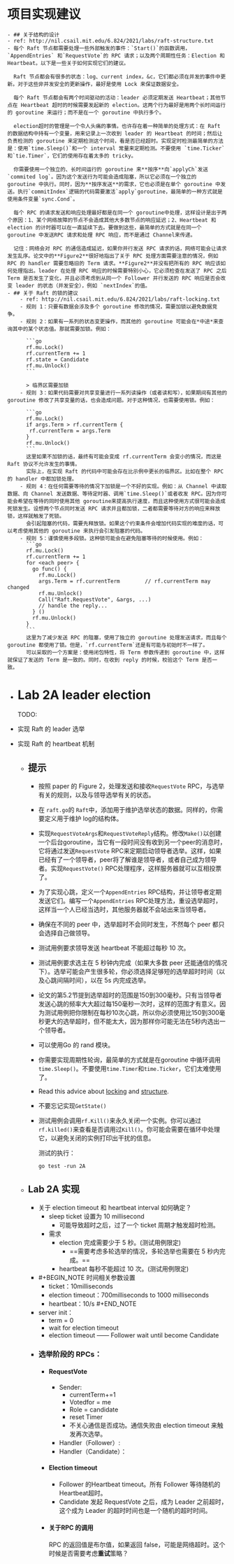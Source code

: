 # 项目实现建议
	- ## 关于结构的设计
	- ref: http://nil.csail.mit.edu/6.824/2021/labs/raft-structure.txt
	- 每个 Raft 节点都需要处理一些外部触发的事件：`Start()`的函数调用，`AppendEntries` 和`RequestVote`的 RPC 请求；以及两个周期性任务：Election 和 Heartbeat。以下是一些关于如何实现它们的建议。
	  
	  Raft 节点都会有很多的状态：log、current index，&c，它们都必须在并发的事件中更新。对于这些非并发安全的更新操作，最好是使用 Lock 来保证数据安全。
	  
	  每个 Raft 节点都会有两个时间驱动的活动：leader 必须定期发送 Heartbeat；其他节点在 Heartbeat 超时的时候需要发起新的 election。这两个行为最好是用两个长时间运行的 goroutine 来运行；而不是在一个 goroutine 中执行多个。
	  
	  election超时的管理是一个令人头痛的事情。也许存在着一种简单的处理方式：在 Raft 的数据结构中持有一个变量，用来记录上一次收到 leader 的 Heartbeat 的时间；然后让负责检测的 goroutine 来定期检测这个时间，看是否已经超时。实现定时检测最简单的方法是：使用`time.Sleep()`和一个 interval 常量来定期检测。不要使用 `time.Ticker`和`tie.Timer`，它们的使用存在着太多的 tricky。
	  
	  你需要使用一个独立的、长时间运行的 goroutine 来**按序**向`applyCh`发送`commited log`。因为这个发送行为可能会造成阻塞，所以它必须在一个独立的 goroutine 中执行。同时，因为**按序发送**的需求，它也必须是在单个 goroutine 中发送。执行`commitIndex`逻辑的代码需要激活`apply`goroutine，最简单的一种方式就是使用条件变量`sync.Cond`。
	  
	  每个 RPC 的请求发送和响应处理最好都是在同一个 goroutine中处理，这样设计是出于两个原因：1、某个网络故障的节点不会造成其他大多数节点的响应延迟；2、Heartbeat 和 election 的计时器可以在一直延续下去。要做到这些，最简单的方式就是在同一个 goroutine 中发送RPC 请求和处理 RPC 响应，而不是通过 Channel来传递。
	  
	  记住：网络会对 RPC 的通信造成延迟，如果你并行发送 RPC 请求的话，网络可能会让请求发生乱序。论文中的**Figure2**很好地指出了关于 RPC 处理方面需要注意的情况，例如 RPC 的 handler 需要忽略旧的 Term 请求。**Figure2**并没有把所有的 RPC 响应该如何处理指出。leader 在处理 RPC 响应的时候需要特别小心，它必须检查在发送了 RPC 之后Term 是否发生了变化，并且必须考虑到从同一个 Follower 并行发送的 RPC 响应是否会改变 leader 的状态（并发安全），例如 `nextIndex`的值。
	- ## 关于 Raft 的锁的建议
		- ref: http://nil.csail.mit.edu/6.824/2021/labs/raft-locking.txt
		- 规则 1：只要有数据会涉及多个 goroutine 修改的情况，需要加锁以避免数据竞争。
		- 规则 2：如果有一系列的状态变更操作，而其他的 goroutine 可能会在*中途*来查询其中的某个状态值。那就需要加锁。例如：
		  
		  ```go
		  rf.mu.Lock()
		  rf.currentTerm += 1
		  rf.state = Candidate
		  rf.mu.Unlock()
		  ```
		  
		  > 临界区需要加锁
		- 规则 3：如果代码需要对共享变量进行一系列读操作（或者读和写），如果期间有其他的 goroutine 修改了共享变量的话，也会造成问题。对于这种情况，也需要使用锁。例如：
		  
		  ```go
		  rf.mu.Lock()
		  if args.Term > rf.currentTerm {
		   rf.currentTerm = args.Term
		  }
		  rf.mu.Unlock()
		  ```
		  这里如果不加锁的话，最终有可能会变成 rf.currentTerm 会变小的情况，而这是 Raft 协议不允许发生的事情。
		  实际上，在实现 Raft 的代码中可能会存在比示例中更长的临界区。比如在整个 RPC 的 handler 中都加锁处理。
		- 规则 4：在任何需要等待的情况下加锁是一个不好的实现。例如：从 Channel 中读取数据、向 Channel 发送数据、等待定时器、调用`time.Sleep()`或者收发 RPC。因为你可能会希望在等待的同时使用其他 goroutine来提高执行速度，而且这种使用方式很可能会造成死锁发生。设想两个节点同时发送 RPC 请求并且都加锁，二者都需要等待对方的响应来释放锁，这样就触发了死锁。
		  会引起阻塞的代码，需要先释放锁。如果这个约束条件会增加代码实现的难度的话，可以考虑使用其他的 goroutine 来执行会引发阻塞的代码。
		- 规则 5：谨慎使用多段锁。这种锁可能会在避免阻塞等待的时候使用。例如：
		  ```go
		  rf.mu.Lock()
		  rf.currentTerm += 1
		  for <each peer> {
		    go func() {
		      rf.mu.Lock()
		      args.Term = rf.currentTerm		// rf.currentTerm may changed
		      rf.mu.Unlock()
		      Call("Raft.RequestVote", &args, ...)
		      // handle the reply...
		    } ()
		    rf.mu.Unlock()
		  }
		  ```
		  这里为了减少发送 RPC 的阻塞，使用了独立的 goroutine 处理发送请求，而且每个 goroutine 都使用了锁。但是，`rf.currentTerm`还是有可能与初始时不一样了。
		  可以采取的一个方案是：使用闭包特性，将 Term 参数传递到 goroutine 中，这样就保证了发送的 Term 是一致的。同时，在收到 reply 的时候，校验这个 Term 是否一致。
- # Lab 2A leader election
  
  TODO:
- 实现 Raft 的 leader 选举
- 实现 Raft 的 heartbeat 机制
	- ## 提示
		- 按照 paper 的 Figure 2，处理发送和接收`RequestVote` RPC，与选举有关的规则，以及与领导选举有关的状态。
		- 在 `raft.go`的 `Raft`中，添加用于维护选举状态的数据。同样的，你需要定义用于维护 log的结构体。
		- 实现`RequestVoteArgs`和`RequestVoteReply`结构。修改`Make()`以创建一个后台goroutine，当它有一段时间没有收到另一个peer的消息时，它将通过发送`RequestVote` RPC来定期启动领导者选举。这样，如果已经有了一个领导者，peer将了解谁是领导者，或者自己成为领导者。实现`RequestVote()` RPC处理程序，这样服务器就可以互相投票了。
		- 为了实现心跳，定义一个`AppendEntries` RPC结构，并让领导者定期发送它们。编写一个`AppendEntries` RPC处理方法，重设选举超时，这样当一个人已经当选时，其他服务器就不会站出来当领导者。
		- 确保在不同的 peer 中，选举超时不会同时发生，不然每个 peer 都只会选择自己做领导。
		- 测试用例要求领导发送 heartbeat 不能超过每秒 10 次。
		- 测试用例要求选主在 5 秒钟内完成（如果大多数 peer 还能通信的情况下）。选举可能会产生很多轮，你必须选择足够短的选举超时时间（以及心跳间隔时间），以在 5s 内完成选举。
		- 论文的第5.2节提到选举超时的范围是150到300毫秒。只有当领导者发送心跳的频率大大超过每150毫秒一次时，这样的范围才有意义。因为测试用例把你限制在每秒10次心跳，所以你必须使用比150到300毫秒更大的选举超时，但不能太大，因为那样你可能无法在5秒内选出一个领导者。
		- 可以使用Go 的 rand 模块。
		- 你需要实现周期性轮询，最简单的方式就是在goroutine 中循环调用 `time.Sleep()`。不要使用`time.Timer`和`time.Ticker`，它们太难使用了。
		- Read this advice about [locking](http://nil.csail.mit.edu/6.824/2020/labs/raft-locking.txt)  and [structure](http://nil.csail.mit.edu/6.824/2020/labs/raft-structure.txt).
		- 不要忘记实现`GetState()`
		- 测试用例会调用`rf.Kill()`来永久关闭一个实例。你可以通过`rf.killed()`来查看是否调用过`Kill()`。你可能会需要在循环中处理它，以避免关闭的实例打印出干扰的信息。
		  
		  
		  测试的执行：
		  ```shell
		  go test -run 2A
		  ```
	- ## Lab 2A 实现
		- 关于 election timeout 和 heartbeat interval 如何确定？
			- sleep ticket 设置为 10 millisecond
				- 可能导致超时之后，过了一个 ticket 周期才触发超时检测。
			- 需求
				- election 完成需要少于 5 秒。(测试用例限定)
					- ==需要考虑多轮选举的情况，多轮选举也需要在 5 秒内完成。==
				- heartbeat 每秒不能超过 10 次。(测试用例限定)
		- #+BEGIN_NOTE
		  时间相关参数设置
		  - ticket：10milliseconds
		  - election timeout：700milliseconds to 1000 milliseconds
		  - heartbeat：10/s
		  #+END_NOTE
		- server init：
			- term = 0
			- wait for election timeout
			- election timeout —— Follower wait until become Candidate
		- ### 选举阶段的 RPCs：
			- #### RequestVote
				- Sender:
					- currentTerm+=1
					- Votedfor = me
					- Role = candidate
					- reset Timer
					- 不关心通信是否成功。通信失败由 election timeout 来触发再次选举。
				- Handler（Follower）:
				- Handler（Candidate）：
			- #### Election timeout
				- Follower 的Heartbeat timeout。所有 Follower 等待随机的 Heartbeat超时。
				- Candidate 发起 RequestVote 之后，成为 Leader 之前超时，这个成为 Leader 的超时时间也是一个随机的超时时间。
			- #### 关于RPC 的调用
			  RPC 的返回值是布尔值，如果返回 false，可能是网络超时。这个时候是否需要考虑**重试**策略？